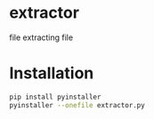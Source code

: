 # extractor
file extracting file

# Installation
```bash
pip install pyinstaller 
pyinstaller --onefile extractor.py
```
